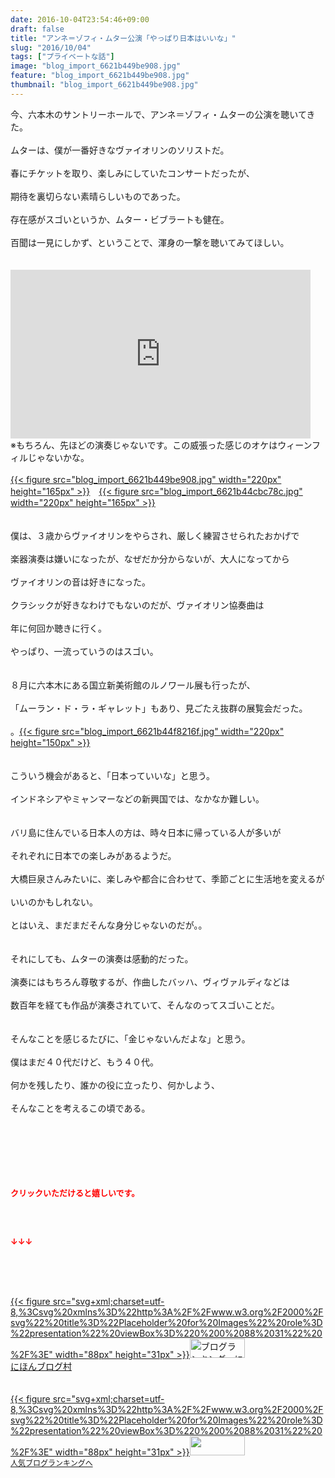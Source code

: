 ```yaml
---
date: 2016-10-04T23:54:46+09:00
draft: false
title: "アンネ＝ゾフィ・ムター公演「やっぱり日本はいいな」"
slug: "2016/10/04"
tags: ["プライベートな話"]
image: "blog_import_6621b449be908.jpg"
feature: "blog_import_6621b449be908.jpg"
thumbnail: "blog_import_6621b449be908.jpg"
---
```

今、六本木のサントリーホールで、アンネ＝ゾフィ・ムターの公演を聴いてきた。<br/><br/>ムターは、僕が一番好きなヴァイオリンのソリストだ。<br/><br/>春にチケットを取り、楽しみにしていたコンサートだったが、<br/><br/>期待を裏切らない素晴らしいものであった。<br/><br/>存在感がスゴいというか、ムター・ビブラートも健在。<br/><br/>百聞は一見にしかず、ということで、渾身の一撃を聴いてみてほしい。<br/><br/><br/><iframe width="480" height="270" src="https://www.youtube.com/embed/ATVii8MGQ3c?enablejsapi=1&amp;origin=https%3A%2F%2Fameblo.jp" frameborder="0" allowfullscreen="" data-amb-layout="fill-width" title="動画"></iframe><br/>※もちろん、先ほどの演奏じゃないです。この威張った感じのオケはウィーンフィルじゃないかな。<br/><br/><a href="blog_import_6621b44b1fe0d.jpg">{{< figure src="blog_import_6621b449be908.jpg" width="220px" height="165px" >}}</a>　<a href="blog_import_6621b44e2b57c.jpg">{{< figure src="blog_import_6621b44cbc78c.jpg" width="220px" height="165px" >}}</a><br/><br/><br/>僕は、３歳からヴァイオリンをやらされ、厳しく練習させられたおかげで<br/><br/>楽器演奏は嫌いになったが、なぜだか分からないが、大人になってから<br/><br/>ヴァイオリンの音は好きになった。<br/><br/>クラシックが好きなわけでもないのだが、ヴァイオリン協奏曲は<br/><br/>年に何回か聴きに行く。<br/><br/>やっぱり、一流っていうのはスゴい。<br/><br/><br/>８月に六本木にある国立新美術館のルノワール展も行ったが、<br/><br/>「ムーラン・ド・ラ・ギャレット」もあり、見ごたえ抜群の展覧会だった。<br/><br/>。<a href="blog_import_6621b450bebf7.jpg">{{< figure src="blog_import_6621b44f8216f.jpg" width="220px" height="150px" >}}</a><br/><br/><br/>こういう機会があると、「日本っていいな」と思う。<br/><br/>インドネシアやミャンマーなどの新興国では、なかなか難しい。<br/><br/><br/>バリ島に住んでいる日本人の方は、時々日本に帰っている人が多いが<br/><br/>それぞれに日本での楽しみがあるようだ。<br/><br/>大橋巨泉さんみたいに、楽しみや都合に合わせて、季節ごとに生活地を変えるが<br/><br/>いいのかもしれない。<br/><br/>とはいえ、まだまだそんな身分じゃないのだが。。<br/><br/><br/>それにしても、ムターの演奏は感動的だった。<br/><br/>演奏にはもちろん尊敬するが、作曲したバッハ、ヴィヴァルディなどは<br/><br/>数百年を経ても作品が演奏されていて、そんなのってスゴいことだ。<br/><br/><br/>そんなことを感じるたびに、「金じゃないんだよな」と思う。<br/><br/>僕はまだ４０代だけど、もう４０代。<br/><br/>何かを残したり、誰かの役に立ったり、何かしよう、<br/><br/>そんなことを考えるこの頃である。<br/><br/><br/><br/><br/><br/><br/><p><font color="#ff0000" size="2"><strong>クリックいただけると嬉しいです。<br/><br/></strong></font></p><br/><p><font color="#ff0000" size="2"><strong>↓↓↓</strong></font></p><br/><p><br/><br/><a href="http://www.blogmura.com/ranking.html" target="_blank">{{< figure src="svg+xml;charset=utf-8,%3Csvg%20xmlns%3D%22http%3A%2F%2Fwww.w3.org%2F2000%2Fsvg%22%20title%3D%22Placeholder%20for%20Images%22%20role%3D%22presentation%22%20viewBox%3D%220%200%2088%2031%22%20%2F%3E" width="88px" height="31px" >}}<noscript><img border="0" alt="ブログランキング・にほんブログ村へ" src="https://img-proxy.blog-video.jp/images?url=http%3A%2F%2Fwww.blogmura.com%2Fimg%2Fwww88_31.gif" width="88" height="31"></noscript></a><br/> <a href="http://www.blogmura.com/ranking.html" target="_blank">にほんブログ村</a><br/> <br/><br/><a title="人気ブログランキングへ" href="link.php?1804582">{{< figure src="svg+xml;charset=utf-8,%3Csvg%20xmlns%3D%22http%3A%2F%2Fwww.w3.org%2F2000%2Fsvg%22%20title%3D%22Placeholder%20for%20Images%22%20role%3D%22presentation%22%20viewBox%3D%220%200%2088%2031%22%20%2F%3E" width="88px" height="31px" >}}<noscript><img border="0" src="https://blog.with2.net/img/banner/banner_22.gif" width="88" height="31"></noscript></a><br/> <a style="FONT-SIZE: 12px" href="link.php?1804582">人気ブログランキングへ</a><br/> </p>

